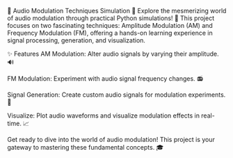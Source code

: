 🎵 Audio Modulation Techniques Simulation 📡
Explore the mesmerizing world of audio modulation through practical Python simulations! 🎉 
This project focuses on two fascinating techniques: Amplitude Modulation (AM) and Frequency Modulation (FM), offering a hands-on learning experience in signal processing, generation, and visualization.

✨ Features
AM Modulation: Alter audio signals by varying their amplitude. 🔊

FM Modulation: Experiment with audio signal frequency changes. 📻

Signal Generation: Create custom audio signals for modulation experiments. 🎼

Visualize: Plot audio waveforms and visualize modulation effects in real-time. 📈

Get ready to dive into the world of audio modulation! This project is your gateway to mastering these fundamental concepts. 🎓
